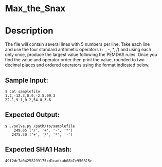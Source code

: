 # Max_the_Snax

# Description

<p>The file will contain several lines with 5 numbers per line. Take each line and use the four standard arithmetic operators (+ , -, *, /) and using each only once, produce the largest value following the PEMDAS rules. Once you find the value and operator order then print the value, rounded to two decimal places and ordered operators using the format indicated below.</p>

## Sample Input:

```
$ cat samplefile
1.2,-12.3,0.9,-2.5,99.3
22.1,9.1,0.2,54.0,3.6
```
## Expected Output:

```
$ ./solve.py /path/to/samplefile
    249.05 ('/', '+', '-', '*')
   2475.50 ('+', '/', '*', '-')
```
## Expected SHA1 Hash:

```
49f2dc7a04258299175cd1cadcab08b7e950815c
```
